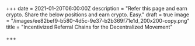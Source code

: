 +++
date = 2021-01-20T06:00:00Z
description = "Refer this page and earn crypto.  Share the below positions and earn crypto.  Easy."
draft = true
image = "/images/ee82bef9-b580-4d5c-9e37-b2b369f71e1d_200x200-copy.png"
title = "Incentivized Referral Chains for the Decentralized Movement"

+++
